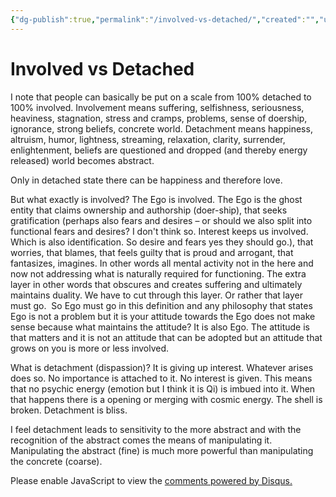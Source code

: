 ```yaml
---
{"dg-publish":true,"permalink":"/involved-vs-detached/","created":"","updated":""}
---
```



<!-- Google tag (gtag.js) --> <script async src="https://www.googletagmanager.com/gtag/js?id=G-VTS8P5L3R1"></script> <script> window.dataLayer = window.dataLayer || []; function gtag(){dataLayer.push(arguments);} gtag('js', new Date()); gtag('config', 'G-VTS8P5L3R1'); </script>



# Involved vs Detached

I note that people can basically be put on a scale from 100% detached to 100% involved. Involvement means suffering, selfishness, seriousness, heaviness, stagnation, stress and cramps, problems, sense of doership, ignorance, strong beliefs, concrete world. Detachment means happiness, altruism, humor, lightness, streaming, relaxation, clarity, surrender, enlightenment, beliefs are questioned and dropped (and thereby energy released) world becomes abstract.

Only in detached state there can be happiness and therefore love.

But what exactly is involved? The Ego is involved. The Ego is the ghost entity that claims ownership and authorship (doer-ship), that seeks gratification (perhaps also fears and desires – or should we also split into functional fears and desires? I don't think so. Interest keeps us involved. Which is also identification. So desire and fears yes they should go.), that worries, that blames, that feels guilty that is proud and arrogant, that fantasizes, imagines. In other words all mental activity not in the here and now not addressing what is naturally required for functioning. The extra layer in other words that obscures and creates suffering and ultimately maintains duality. We have to cut through this layer. Or rather that layer must go.  So Ego must go in this definition and any philosophy that states Ego is not a problem but it is your attitude towards the Ego does not make sense because what maintains the attitude? It is also Ego. The attitude is that matters and it is not an attitude that can be adopted but an attitude that grows on you is more or less involved.

What is detachment (dispassion)? It is giving up interest. Whatever arises does so. No importance is attached to it. No interest is given. This means that no psychic energy (emotion but I think it is Qi) is imbued into it. When that happens there is a opening or merging with cosmic energy. The shell is broken. Detachment is bliss. 

I feel detachment leads to sensitivity to the more abstract and with the recognition of the abstract comes the means of manipulating it. Manipulating the abstract (fine) is much more powerful than manipulating the concrete (coarse).



<script id="dsq-count-scr" src="//www-spiritual-garden-com.disqus.com/count.js" async></script>
<div id="disqus_thread"></div>
<script>
    /**
    *  RECOMMENDED CONFIGURATION VARIABLES: EDIT AND UNCOMMENT THE SECTION BELOW TO INSERT DYNAMIC VALUES FROM YOUR PLATFORM OR CMS.
    *  LEARN WHY DEFINING THESE VARIABLES IS IMPORTANT: https://disqus.com/admin/universalcode/#configuration-variables    */
    /*
    var disqus_config = function () {
    this.page.url = PAGE_URL;  // Replace PAGE_URL with your page's canonical URL variable
    this.page.identifier = PAGE_IDENTIFIER; // Replace PAGE_IDENTIFIER with your page's unique identifier variable
    };
    */
    (function() { // DON'T EDIT BELOW THIS LINE
    var d = document, s = d.createElement('script');
    s.src = 'https://www-spiritual-garden-com.disqus.com/embed.js';
    s.setAttribute('data-timestamp', +new Date());
    (d.head || d.body).appendChild(s);
    })();
</script>
<noscript>Please enable JavaScript to view the <a href="https://disqus.com/?ref_noscript">comments powered by Disqus.</a></noscript>
